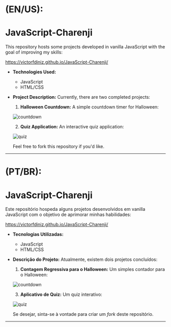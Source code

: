 # (EN/US):

# JavaScript-Charenji

This repository hosts some projects developed in vanilla JavaScript with the goal of improving my skills:

https://victorfdiniz.github.io/JavaScript-Charenji/

- **Technologies Used:**
  - JavaScript
  - HTML/CSS

- **Project Description:**
  Currently, there are two completed projects:

  1. **Halloween Countdown:** A simple countdown timer for Halloween:
  
  ![countdown](https://github.com/VictorFDiniz/JavaScript-Charenji/assets/86570043/8d150dcc-cbfc-4e19-97c0-5e71126333cc)
  
  2. **Quiz Application:** An interactive quiz application:

  ![quiz](https://github.com/VictorFDiniz/JavaScript-Charenji/assets/86570043/93ce7d35-bb28-43ab-8959-5065ab4c09f1)


  Feel free to fork this repository if you'd like.

__________________________________________________________________________________________________________________

  # (PT/BR):

# JavaScript-Charenji

Este repositório hospeda alguns projetos desenvolvidos em vanilla JavaScript com o objetivo de aprimorar minhas habilidades:

https://victorfdiniz.github.io/JavaScript-Charenji/

- **Tecnologias Utilizadas:**
  - JavaScript
  - HTML/CSS

- **Descrição do Projeto:**
  Atualmente, existem dois projetos concluídos:

  1. **Contagem Regressiva para o Halloween:** Um simples contador para o Halloween:
   
   ![countdown](https://github.com/VictorFDiniz/JavaScript-Charenji/assets/86570043/8d150dcc-cbfc-4e19-97c0-5e71126333cc)

  3. **Aplicativo de Quiz:** Um quiz interativo:
 
   ![quiz](https://github.com/VictorFDiniz/JavaScript-Charenji/assets/86570043/93ce7d35-bb28-43ab-8959-5065ab4c09f1)
  
  Se desejar, sinta-se à vontade para criar um *fork* deste repositório.

---
